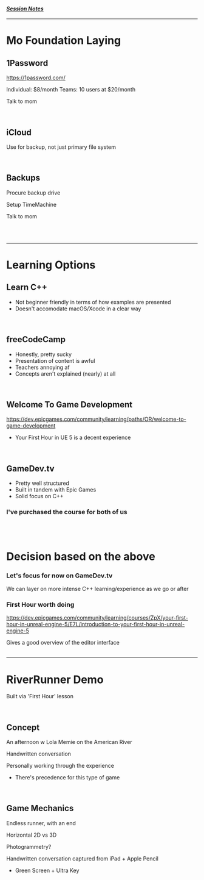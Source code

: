 #### *[Session Notes](./README.md)*
---

# Mo Foundation Laying

## 1Password
https://1password.com/

Individual: $8/month
Teams: 10 users at $20/month

Talk to mom

<br>

## iCloud
Use for backup, not just primary file system

<br>

## Backups
Procure backup drive

Setup TimeMachine

Talk to mom

<br> 
<br>

---

# Learning Options
## Learn C++
- Not beginner friendly in terms of how examples are presented
- Doesn't accomodate macOS/Xcode in a clear way


<br>

## freeCodeCamp
- Honestly, pretty sucky
- Presentation of content is awful
- Teachers annoying af
- Concepts aren't explained (nearly) at all


<br>

## Welcome To Game Development
https://dev.epicgames.com/community/learning/paths/OR/welcome-to-game-development

- Your First Hour in UE 5 is a decent experience


<br>

## GameDev.tv
- Pretty well structured
- Built in tandem with Epic Games
- Solid focus on C++

### I've purchased the course for both of us

<br>
<br>

# Decision based on the above
### Let's focus for now on GameDev.tv
We can layer on more intense C++ learning/experience as we go or after


### First Hour worth doing
https://dev.epicgames.com/community/learning/courses/ZpX/your-first-hour-in-unreal-engine-5/E7L/introduction-to-your-first-hour-in-unreal-engine-5

Gives a good overview of the editor interface
<br>
<br>

---

# RiverRunner Demo
Built via 'First Hour' lesson

<br>

## Concept
An afternoon w Lola Memie on the American River

Handwritten conversation

Personally working through the experience
- There's precedence for this type of game

<br>

## Game Mechanics
Endless runner, with an end

Horizontal 2D vs 3D

Photogrammetry?

Handwritten conversation captured from iPad + Apple Pencil
- Green Screen + Ultra Key

